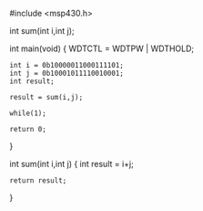 #include <msp430.h> 


int sum(int i,int j);

int main(void)
{
    WDTCTL = WDTPW | WDTHOLD;   
    
    int i = 0b10000011000111101; 
    int j = 0b10001011110010001;
    int result;

    result = sum(i,j);

    while(1);

    return 0;
}

int sum(int i,int j)
{
    int result = i+j;

    return result;
}
